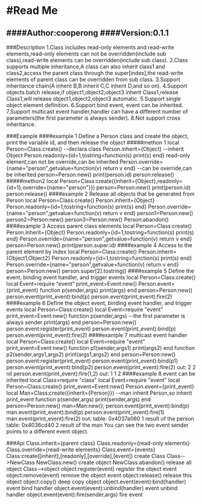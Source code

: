 #Read Me
========
####Author:cooperong
####Version:0.1.1
-----------------
###Description
1.Class includes  read-only elements and read-write elements,read-only elements can not be overridden(include sub class),read-write elements can be overridden(include sub class).
2.Class supports multiple inheritance,A class can also inherit class1 and class2,access the parent class through the super[index],the read-write elements of parent class can be overridden from  sub class.
3.Support inheritance chain(A inherit B,B inherit C,C inherit D,and so on).
4.Support objects batch release,if object1,object2,object3 inherit Class1,release Class1,will release object1,object2,object3 automatic.
5.Support single object element definition.
6.Support bind event, event can be inherited.
7.Support multicast event handler,handler can have a different number of parameters(the first parameter is always sender).
8.Not support cross inheritance.

###Example
####example 1
Define a Person class and create the object, print the variable id, and then release the object
#####methon 1
local Person=Class:create()    --declara class
Person.inherit={Object}     --inherit Object
Person.readonly={id=1,tostring=function(s) print(s) end}      read-only element,can not be override,can be inherited
Person.override={name="person",getvalue=function(v) return v end}   --can be override,can be inherited
person=Person:new()
print(person.id)
person:release()
#####methon2
local Person=Class:create({inherit={Object},readonly={id=1},override={name="person"}})
person=Person:new()
print(person.id)
person:release()
####example 2
Release all objects that be generated from Person
local Person=Class:create()
Person.inherit={Object}
Person.readonly={id=1,tostring=function(s) print(s) end}
Person.override={name="person",getvalue=function(v) return v end}
person1=Person:new()
person2=Person:new()
person3=Person:new()
Person:abandon()
####example 3
Access parent class elements
local Person=Class:create()
Person.inherit={Object}
Person.readonly={id=1,tostring=function(s) print(s) end}
Person.override={name="person",getvalue=function(v) return v end}
person=Person:new()
print(person.super.id) 
####example 4
Access to the parent element by index
local Person=Class:create()
Person.inherit={Object1,Object2}
Person.readonly={id=1,tostring=function(s) print(s) end}
Person.override={name="person",getvalue=function(v) return v end}
person=Person:new()
person.super[2].tostring()
####example 5
Define the event, binding event handler, and trigger events
local Person=Class:create()
local Event=require "event"
print_event=Event:new()
Person.event={print_event}
function p(sender,args) 
    print(args) 
end
person=Person:new()
person.event(print_event):bind(p)
person.event(print_event):fire(2)
####example 6
Define the object event, binding event handler, and trigger events
local Person=Class:create()
local Event=require "event"
print_event=Event:new()
function p(sender,args) --the first parameter is always sender
    print(args) 
end
person=Person:new()
person.event:register(print_event)
person.event(print_event):bind(p)
person.event(print_event):fire(2)
####example 7
multicast event handler
local Person=Class:create()
local Event=require "event"
print_event=Event:new()
function p1(sender,args1) 
    print(args2) 
end
function p2(sender,args1,args2) 
    print(args1,args2) 
end
person=Person:new()
person.event:register(print_event)
person.event(print_event):bind(p1)
person.event(print_event):bind(p2)
person.event(print_event):fire(2)
out:
2
2	nil
person.event(print_event):fire(1,2)
out:
1
1	2
####example 8
event can be inherited
local Class=require "class"
local Event=require "event"
local Person=Class:create()
print_event=Event:new()
Person.event={print_event}
local Man=Class:create({inherit={Person}})	--man inherit Person,so inherit print_event
function p(sender,args) 
    print(sender,args) 
end
person=Person:new()
man=Man:new();
person.event(print_event):bind(p)
man.event(print_event):bind(p)
person.event(print_event):fire(1)
man.event(print_event):fire(2)
out:
table: 0x4037a060	1	result of the person
table: 0x4036cd40	2	result of the man
You can see the two event sender points to a different event object.

###Api
Class.inherit={parent class}
Class.readonly={read-only elements}
Class.override={read-write elements}
Class.event={events} 
Class:create([inherit],[readonly],[override],[event])	create Class
Class-->NewClass
NewClass:new()	create object
NewClass:abandon()	release all object
Class-->object
object:register(event)	register the object event
object:remove(event)	remove the object event
object:release()	release this object
object:copy()	deep copy object
object.event(event):bind(handler)	event bind handler
object.event(event):unbind(handler)	event unbind handler
object.event(event):fire(sender,args)	fire event
